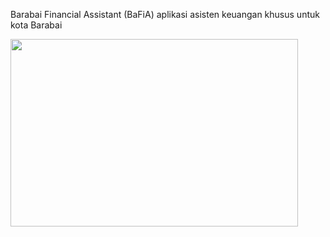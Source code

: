 <p align="left">
  Barabai Financial Assistant (BaFiA)
aplikasi asisten keuangan khusus untuk kota Barabai
</p>
<img align="left" width="460" height="300" src="https://github.com/UrangBanua/BaFiA/assets/58909061/4b8aa7e9-ef0b-4f14-86ba-32641fd99330">
